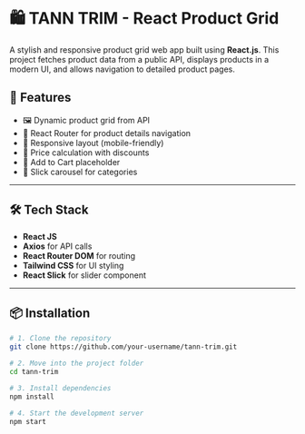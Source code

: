 # 🛍️ TANN TRIM - React Product Grid

A stylish and responsive product grid web app built using **React.js**. This project fetches product data from a public API, displays products in a modern UI, and allows navigation to detailed product pages.

## 🚀 Features

- 🖼️ Dynamic product grid from API
- 🧭 React Router for product details navigation
- 🎯 Responsive layout (mobile-friendly)
- 🧾 Price calculation with discounts
- 🛒 Add to Cart placeholder
- 🧩 Slick carousel for categories

---

## 🛠️ Tech Stack

- **React JS**
- **Axios** for API calls
- **React Router DOM** for routing
- **Tailwind CSS** for UI styling
- **React Slick** for slider component

---

## 📦 Installation

```bash
# 1. Clone the repository
git clone https://github.com/your-username/tann-trim.git

# 2. Move into the project folder
cd tann-trim

# 3. Install dependencies
npm install

# 4. Start the development server
npm start
